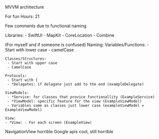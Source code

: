 MVVM architecture

For fun
Hours: 21

Few comments due to functional naming

Libraries:
    - SwiftUI
    - MapKit
    - CoreLocation
    - Combine


(For myself and if someone is confused)
Naming:
    Variables/Functions:
     - Start with lower case
     - camelCase
     
    Classes/Structures:
     - Start with upper case
     - CamelCase

    Protocols:
     - Start with {
     - *Delagates: if delagate just add to the end (exampleDelegate)

    ViewModels:
     - *Service: for classes that provice functionallity (ExampleService)
     - *ViewModel: specific feature for the view (ExampleViewModel)
     - Variables same as classes just lower case (exampleViewModel = ExampleViewModel)
     
    View:
    - *View: - For each screen (ExampleView)
    




NavigationView horrible
Google apis cool, still horrible

